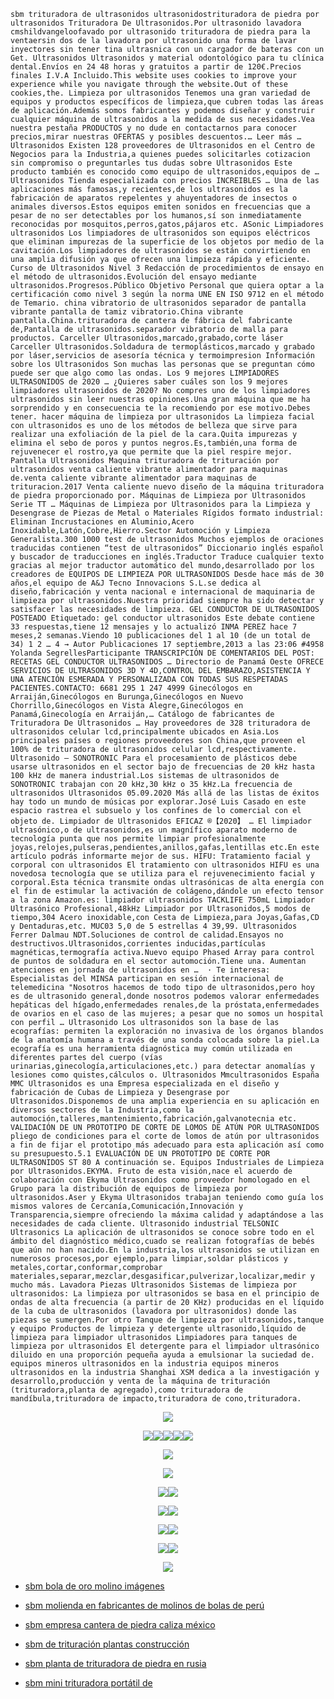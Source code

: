 
```
sbm trituradora de ultrasonidos ultrasonidostrituradora de piedra por ultrasonidos Trituradora De Ultrasonidos.Por ultrasonido lavadora cmshildvangeloofavado por ultrasonido trituradora de piedra para la ventaersin dos de la lavadora por ultrasonido una forma de lavar inyectores sin tener tina ultrasnica con un cargador de bateras con un Get. Ultrasonidos Ultrasonidos y material odontológico para tu clínica dental.Envíos en 24 48 horas y gratuitos a partir de 120€.Precios finales I.V.A Incluido.This website uses cookies to improve your experience while you navigate through the website.Out of these cookies,the. Limpieza por ultrasonidos Tenemos una gran variedad de equipos y productos específicos de limpieza,que cubren todas las áreas de aplicación.Además somos fabricantes y podemos diseñar y construir cualquier máquina de ultrasonidos a la medida de sus necesidades.Vea nuestra pestaña PRODUCTOS y no dude en contactarnos para conocer precios,mirar nuestras OFERTAS y posibles descuentos.… Leer más … Ultrasonidos Existen 128 proveedores de Ultrasonidos en el Centro de Negocios para la Industria,a quienes puedes solicitarles cotizacion sin compromiso o preguntarles tus dudas sobre Ultrasonidos Este producto también es conocido como equipo de ultrasonidos,equipos de … Ultrasonidos Tienda especializada con precios INCREIBLES … Una de las aplicaciones más famosas,y recientes,de los ultrasonidos es la fabricación de aparatos repelentes y ahuyentadores de insectos o animales diversos.Estos equipos emiten sonidos en frecuencias que a pesar de no ser detectables por los humanos,sí son inmediatamente reconocidas por mosquitos,perros,gatos,pájaros etc. ASonic Limpiadores ultrasonidos Los limpiadores de ultrasonidos son equipos eléctricos que eliminan impurezas de la superficie de los objetos por medio de la cavitación.Los limpiadores de ultrasonidos se están convirtiendo en una amplia difusión ya que ofrecen una limpieza rápida y eficiente. Curso de Ultrasonidos Nivel 3 Redacción de procedimientos de ensayo en el método de ultrasonidos.Evolución del ensayo mediante ultrasonidos.Progresos.Público Objetivo Personal que quiera optar a la certificación como nivel 3 según la norma UNE EN ISO 9712 en el método de Temario. china vibratorio de ultrasonidos separador de pantalla vibrante pantalla de tamiz vibratorio.China vibrante pantalla.China.trituradora de cantera de fábrica del fabricante de,Pantalla de ultrasonidos.separador vibratorio de malla para productos. Carceller Ultrasonidos,marcado,grabado,corte láser Carceller Ultrasonidos.Soldadura de termoplásticos,marcado y grabado por láser,servicios de asesoría técnica y termoimpresion Información sobre los Ultrasonidos Son muchas las personas que se preguntan cómo puede ser que algo como las ondas. Los 9 mejores LIMPIADORES ULTRASONIDOS de 2020 … ¿Quieres saber cuáles son los 9 mejores limpiadores ultrasonidos de 2020? No compres uno de los limpiadores ultrasonidos sin leer nuestras opiniones.Una gran máquina que me ha sorprendido y en consecuencia te la recomiendo por ese motivo.Debes tener. hacer máquina de limpieza por ultrasonidos La limpieza facial con ultrasonidos es uno de los métodos de belleza que sirve para realizar una exfoliación de la piel de la cara.Quita impurezas y elimina el sebo de poros y puntos negros.Es,también,una forma de rejuvenecer el rostro,ya que permite que la piel respire mejor. Pantalla Ultrasonidos Maquina trituradora de trituración por ultrasonidos venta caliente vibrante alimentador para maquinas de.venta caliente vibrante alimentador para maquinas de trituracion.2017 Venta caliente nuevo diseño de la máquina trituradora de piedra proporcionado por. Máquinas de Limpieza por Ultrasonidos Serie TT … Máquinas de Limpieza por Ultrasonidos para la Limpieza y Desengrase de Piezas de Metal o Materiales Rígidos formato industrial: Eliminan Incrustaciones en Aluminio,Acero Inoxidable,Latón,Cobre,Hierro.Sector Automoción y Limpieza Generalista.300 1000 test de ultrasonidos Muchos ejemplos de oraciones traducidas contienen “test de ultrasonidos” Diccionario inglés español y buscador de traducciones en inglés.Traductor Traduce cualquier texto gracias al mejor traductor automático del mundo,desarrollado por los creadores de EQUIPOS DE LIMPIEZA POR ULTRASONIDOS Desde hace más de 30 años,el equipo de A&J Tecno Innovacions S.L.se dedica al diseño,fabricación y venta nacional e internacional de maquinaria de limpieza por ultrasonidos.Nuestra prioridad siempre ha sido detectar y satisfacer las necesidades de limpieza. GEL CONDUCTOR DE ULTRASONIDOS POSTEADO Etiquetado: gel conductor ultrasonidos Este debate contiene 33 respuestas,tiene 12 mensajes y lo actualizó INMA PEREZ hace 7 meses,2 semanas.Viendo 10 publicaciones del 1 al 10 (de un total de 34) 1 2 … 4 → Autor Publicaciones 17 septiembre,2013 a las 23:06 #4958 Yolanda SegrellesParticipante TRANSCRIPCIÓN DE COMENTARIOS DEL POST: RECETAS GEL CONDUCTOR ULTRASONIDOS … Directorio de Panamá Oeste OFRECE SERVICIOS DE ULTRASONIDOS 3D Y 4D,CONTROL DEL EMBARAZO,ASISTENCIA Y UNA ATENCIÓN ESMERADA Y PERSONALIZADA CON TODAS SUS RESPETADAS PACIENTES.CONTACTO: 6681 295 1 247 4999 Ginecólogos en Arraiján,Ginecólogos en Burunga,Ginecólogos en Nuevo Chorrillo,Ginecólogos en Vista Alegre,Ginecólogos en Panamá,Ginecología en Arraiján,… Catálogo de fabricantes de Trituradora De Ultrasonidos … Hay proveedores de 328 trituradora de ultrasonidos celular lcd,principalmente ubicados en Asia.Los principales países o regiones proveedores son China,que proveen el 100% de trituradora de ultrasonidos celular lcd,respectivamente. Ultrasonido — SONOTRONIC Para el procesamiento de plásticos debe usarse ultrasonidos en el sector bajo de frecuencias de 20 kHz hasta 100 kHz de manera industrial.Los sistemas de ultrasonidos de SONOTRONIC trabajan con 20 kHz,30 kHz o 35 kHz.La frecuencia de ultrasonidos Ultrasonidos 05.09.2020 Más allá de las listas de éxitos hay todo un mundo de músicas por explorar.José Luis Casado en este espacio rastrea el subsuelo y los confines de lo comercial con el objeto de. Limpiador de Ultrasonidos EFICAZ ®【2020】 … El limpiador ultrasónico,o de ultrasonidos,es un magnífico aparato moderno de tecnología punta que nos permite limpiar profesionalmente joyas,relojes,pulseras,pendientes,anillos,gafas,lentillas etc.En este artículo podrás informarte mejor de sus. HIFU: Tratamiento facial y corporal con ultrasonidos El tratamiento con ultrasonidos HIFU es una novedosa tecnología que se utiliza para el rejuvenecimiento facial y corporal.Esta técnica transmite ondas ultrasónicas de alta energía con el fin de estimular la activación de colágeno,dándole un efecto tensor a la zona Amazon.es: limpiador ultrasonidos TACKLIFE 750mL Limpiador Ultrasónico Profesional,48kHz Limpiador por Ultrasonidos,5 modos de tiempo,304 Acero inoxidable,con Cesta de Limpieza,para Joyas,Gafas,CD y Dentaduras,etc. MUC03 5,0 de 5 estrellas 4 39,99. Ultrasonidos Ferrer Dalmau NDT.Soluciones de control de calidad.Ensayos no destructivos.Ultrasonidos,corrientes inducidas,partículas magnéticas,termografía activa.Nuevo equipo Phased Array para control de puntos de soldadura en el sector automoción.Tiene una. Aumentan atenciones en jornada de ultrasonidos en …  · Te interesa: Especialistas del MINSA participan en sesión internacional de telemedicina "Nosotros hacemos de todo tipo de ultrasonidos,pero hoy es de ultrasonido general,donde nosotros podemos valorar enfermedades hepáticas del hígado,enfermedades renales,de la próstata,enfermedades de ovarios en el caso de las mujeres; a pesar que no somos un hospital con perfil … Ultrasonido Los ultrasonidos son la base de las ecografías: permiten la exploración no invasiva de los órganos blandos de la anatomía humana a través de una sonda colocada sobre la piel.La ecografía es una herramienta diagnóstica muy común utilizada en diferentes partes del cuerpo (vías urinarias,ginecología,articulaciones,etc.) para detectar anomalías y lesiones como quistes,cálculos o. Ultrasonidos Mmcultrasonidos España MMC Ultrasonidos es una Empresa especializada en el diseño y fabricación de Cubas de Limpieza y Desengrase por Ultrasonidos.Disponemos de una amplia experiencia en su aplicación en diversos sectores de la Industria,como la automoción,talleres,mantenimiento,fabricación,galvanotecnia etc. VALIDACIÓN DE UN PROTOTIPO DE CORTE DE LOMOS DE ATÚN POR ULTRASONIDOS pliego de condiciones para el corte de lomos de atún por ultrasonidos a fin de fijar el prototipo más adecuado para esta aplicación así como su presupuesto.5.1 EVALUACIÓN DE UN PROTOTIPO DE CORTE POR ULTRASONIDOS ST 80 A continuación se. Equipos Industriales de Limpieza por Ultrasonidos.EKYMA. Fruto de esta visión,nace el acuerdo de colaboración con Ekyma Ultrasonidos como proveedor homologado en el Grupo para la distribución de equipos de limpieza por ultrasonidos.Aser y Ekyma Ultrasonidos trabajan teniendo como guía los mismos valores de Cercanía,Comunicación,Innovación y Transparencia,siempre ofreciendo la máxima calidad y adaptándose a las necesidades de cada cliente. Ultrasonido industrial TELSONIC Ultrasonics La aplicación de ultrasonidos se conoce sobre todo en el ámbito del diagnóstico médico,cuado se realizan fotografías de bebés que aún no han nacido.En la industria,los ultrasonidos se utilizan en numerosos procesos,por ejemplo,para limpiar,soldar plásticos y metales,cortar,conformar,comprobar materiales,separar,mezclar,desgasificar,pulverizar,localizar,medir y mucho más. Lavadora Piezas Ultrasonidos Sistemas de limpieza por ultrasonidos: La limpieza por ultrasonidos se basa en el principio de ondas de alta frecuencia (a partir de 20 KHz) producidas en el líquido de la cuba de ultrasonidos (lavadora por ultrasonidos) donde las piezas se sumergen.Por otro Tanque de limpieza por ultrasonidos,tanque y equipo Productos de limpieza y detergente ultrasonido,líquido de limpieza para limpiador ultrasonidos Limpiadores para tanques de limpieza por ultrasonidos El detergente para el limpiador ultrasónico diluido en una proporción pequeña ayuda a emulsionar la suciedad de. equipos mineros ultrasonidos en la industria equipos mineros ultrasonidos en la industria Shanghai XSM dedica a la investigación y desarrollo,producción y venta de la máquina de trituración (trituradora,planta de agregado),como trituradora de mandíbula,trituradora de impacto,trituradora de cono,trituradora. 
```

<div align="center">

<a href="https://es-crusher.shibang-china.com/github&k=sbm+trituradora+de+ultrasonidos+ultrasonidos"><img src="https://static.shibang-china.com/es/crusher/logo.jpg"></a>

<a href="https://es-crusher.shibang-china.com/github&k=sbm+trituradora+de+ultrasonidos+ultrasonidos"><img src="https://static.shibang-china.com/es/crusher/index.jpg"></a><a href="https://es-crusher.shibang-china.com/material.htmlgithub&k=sbm+trituradora+de+ultrasonidos+ultrasonidos"><img src="https://static.shibang-china.com/es/crusher/material.jpg"></a><a href="https://es-crusher.shibang-china.com/application.htmlgithub&k=sbm+trituradora+de+ultrasonidos+ultrasonidos"><img src="https://static.shibang-china.com/es/crusher/application.jpg"></a><a href="https://es-crusher.shibang-china.com/aboutus.htmlgithub&k=sbm+trituradora+de+ultrasonidos+ultrasonidos"><img src="https://static.shibang-china.com/es/crusher/aboutus.jpg"></a><a href="https://es-crusher.shibang-china.com/contact.htmlgithub&k=sbm+trituradora+de+ultrasonidos+ultrasonidos"><img src="https://static.shibang-china.com/es/crusher/contact.jpg"></a>

<a href="https://es-crusher.shibang-china.com/github&k=sbm+trituradora+de+ultrasonidos+ultrasonidos"><img src="https://static.shibang-china.com/es/crusher/banner.jpg"></a>

<a href="https://swt.shibang-china.com/github&k=sbm+trituradora+de+ultrasonidos+ultrasonidos"><img src="https://static.shibang-china.com/es/crusher/text.jpg"></a>

<a href="https://swt.shibang-china.com/github&k=sbm+trituradora+de+ultrasonidos+ultrasonidos"><img src="https://static.shibang-china.com/es/crusher/chat.jpg"></a><a href="https://es-crusher.shibang-china.com/contact.htmlgithub&k=sbm+trituradora+de+ultrasonidos+ultrasonidos"><img src="https://static.shibang-china.com/es/crusher/message.jpg"></a>

<a href="https://es-crusher.shibang-china.com/products/pe.htmlgithub&k=sbm+trituradora+de+ultrasonidos+ultrasonidos"><img src="https://static.shibang-china.com/es/crusher/pe.jpg"></a><a href="https://es-crusher.shibang-china.com/products/pf.htmlgithub&k=sbm+trituradora+de+ultrasonidos+ultrasonidos"><img src="https://static.shibang-china.com/es/crusher/pf.jpg"></a>

<a href="https://es-crusher.shibang-china.com/products/hpt.htmlgithub&k=sbm+trituradora+de+ultrasonidos+ultrasonidos"><img src="https://static.shibang-china.com/es/crusher/hpt.jpg"></a><a href="https://es-crusher.shibang-china.com/products/vsi.htmlgithub&k=sbm+trituradora+de+ultrasonidos+ultrasonidos"><img src="https://static.shibang-china.com/es/crusher/vsi.jpg"></a>

<a href="https://es-crusher.shibang-china.com/products/klv.htmlgithub&k=sbm+trituradora+de+ultrasonidos+ultrasonidos"><img src="https://static.shibang-china.com/es/crusher/klv.jpg"></a><a href="https://es-crusher.shibang-china.com/products/portable.htmlgithub&k=sbm+trituradora+de+ultrasonidos+ultrasonidos"><img src="https://static.shibang-china.com/es/crusher/portable.jpg"></a>

<a href="https://swt.shibang-china.com/github&k=sbm+trituradora+de+ultrasonidos+ultrasonidos"><img src="https://static.shibang-china.com/es/crusher/case.jpg"></a>

</div>


* [sbm bola de oro molino imágenes](sbm%20bola%20de%20oro%20molino%20im%C3%A1genes.md)

* [sbm molienda en fabricantes de molinos de bolas de perú](sbm%20molienda%20en%20fabricantes%20de%20molinos%20de%20bolas%20de%20per%C3%BA.md)

* [sbm empresa cantera de piedra caliza méxico](sbm%20empresa%20cantera%20de%20piedra%20caliza%20m%C3%A9xico.md)

* [sbm de trituración plantas construcción](sbm%20de%20trituraci%C3%B3n%20plantas%20construcci%C3%B3n.md)

* [sbm planta de trituradora de piedra en rusia](sbm%20planta%20de%20trituradora%20de%20piedra%20en%20rusia.md)

* [sbm mini trituradora portátil de](sbm%20mini%20trituradora%20port%C3%A1til%20de.md)